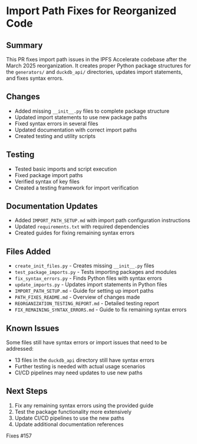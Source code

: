 # Import Path Fixes for Reorganized Code

## Summary
This PR fixes import path issues in the IPFS Accelerate codebase after the March 2025 reorganization. It creates proper Python package structures for the `generators/` and `duckdb_api/` directories, updates import statements, and fixes syntax errors.

## Changes
- Added missing `__init__.py` files to complete package structure
- Updated import statements to use new package paths
- Fixed syntax errors in several files
- Updated documentation with correct import paths
- Created testing and utility scripts

## Testing
- Tested basic imports and script execution
- Fixed package import paths
- Verified syntax of key files
- Created a testing framework for import verification

## Documentation Updates
- Added `IMPORT_PATH_SETUP.md` with import path configuration instructions
- Updated `requirements.txt` with required dependencies
- Created guides for fixing remaining syntax errors

## Files Added
- `create_init_files.py` - Creates missing `__init__.py` files
- `test_package_imports.py` - Tests importing packages and modules
- `fix_syntax_errors.py` - Finds Python files with syntax errors
- `update_imports.py` - Updates import statements in Python files
- `IMPORT_PATH_SETUP.md` - Guide for setting up import paths
- `PATH_FIXES_README.md` - Overview of changes made
- `REORGANIZATION_TESTING_REPORT.md` - Detailed testing report
- `FIX_REMAINING_SYNTAX_ERRORS.md` - Guide to fix remaining syntax errors

## Known Issues
Some files still have syntax errors or import issues that need to be addressed:
- 13 files in the `duckdb_api` directory still have syntax errors
- Further testing is needed with actual usage scenarios
- CI/CD pipelines may need updates to use new paths

## Next Steps
1. Fix any remaining syntax errors using the provided guide
2. Test the package functionality more extensively
3. Update CI/CD pipelines to use the new paths
4. Update additional documentation references

Fixes #157